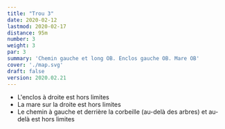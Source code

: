 ```yaml
---
title: "Trou 3"
date: 2020-02-12
lastmod: 2020-02-17
distance: 95m
number: 3
weight: 3
par: 3
summary: 'Chemin gauche et long OB. Enclos gauche OB. Mare OB'
cover: './map.svg'
draft: false
version: 2020.02.21
---
```


 - L'enclos à droite est hors limites
 - La mare sur la droite est hors limites
 - Le chemin à gauche et derrière la corbeille (au-delà des arbres) et au-delà est hors limites
